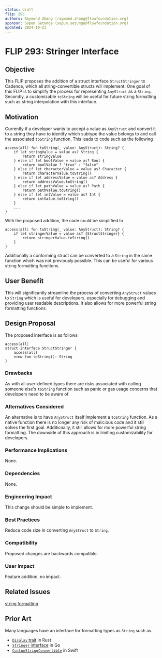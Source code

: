 ```yaml
---
status: draft 
flip: 293
authors: Raymond Zhang (raymond.zhang@flowfoundation.org)
sponsor: Supun Setunga (supun.setunga@flowfoundation.org) 
updated: 2024-10-21
---
```


# FLIP 293: Stringer Interface

## Objective

This FLIP proposes the addition of a struct interface `StructStringer` to Cadence, which all string-convertible structs will implement. One goal of this FLIP is to simplify the process for representing `AnyStruct` as a `String`. Secondly, a customizable `toString` will be useful for future string formatting such as string interpolation with this interface.

## Motivation

Currently if a developer wants to accept a value as `AnyStruct` and convert it to a string they have to identify which subtype the value belongs to and call the associated `toString` function. This leads to code such as the following
```cadence
access(all) fun toString(_ value: AnyStruct): String? {
    if let stringValue = value as? String {
        return stringValue
    } else if let boolValue = value as? Bool {
        return boolValue ? "true" : "false"
    } else if let characterValue = value as? Character {
        return characterValue.toString()
    } else if let addressValue = value as? Address {
        return addressValue.toString()
    } else if let pathValue = value as? Path {
        return pathValue.toString()
    } else if let intValue = value as? Int {
        return intValue.toString()
    }
    ...
}
```
With the proposed addition, the code could be simplified to 
```cadence
access(all) fun toString(_ value: AnyStruct): String? {
    if let stringerValue = value as? {StructStringer} {
        return stringerValue.toString()
    }
}
```
Additionally a conforming struct can be converted to a `String` in the same function which was not previously possible. This can be useful for various string formatting functions.

## User Benefit

This will significantly streamline the process of converting `AnyStruct` values to `String` which is useful for developers, especially for debugging and providing user readable descriptions. It also allows for more powerful string formatting functions.

## Design Proposal

The proposed interface is as follows

```cadence
access(all) 
struct interface StructStringer {
    access(all)
    view fun toString(): String
}
```

### Drawbacks

As with all user-defined types there are risks associated with calling someone else's `toString` function such as panic or gas usage concerns that developers need to be aware of.

### Alternatives Considered

An alternative is to have `AnyStruct` itself implement a `toString` function. As a native function there is no longer any risk of malicious code and it still solves the first goal. Additionally, it still allows for more powerful string formatting. The downside of this approach is in limiting customizability for developers.

### Performance Implications

None.

### Dependencies

None.

### Engineering Impact

This change should be simple to implement.

### Best Practices

Reduce code size in converting `AnyStruct` to `String`.

### Compatibility

Proposed changes are backwards compatible.

### User Impact

Feature addition, no impact.

## Related Issues

[string formatting](https://github.com/onflow/cadence/issues/3579)

## Prior Art

Many languages have an interface for formatting types as `String` such as

- [`Display` trait](https://doc.rust-lang.org/std/fmt/trait.Display.html) in Rust
- [`Stringer` interface](https://pkg.go.dev/fmt#Stringer) in Go
- [`CustomStringConvertible`](https://developer.apple.com/documentation/swift/customstringconvertible)  in Swift

